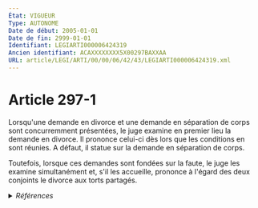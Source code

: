 ```yaml
---
État: VIGUEUR
Type: AUTONOME
Date de début: 2005-01-01
Date de fin: 2999-01-01
Identifiant: LEGIARTI000006424319
Ancien identifiant: ACAXXXXXXXX5X00297BAXXAA
URL: article/LEGI/ARTI/00/00/06/42/43/LEGIARTI000006424319.xml
---
```


<h1>Article 297-1</h1>

Lorsqu'une demande en divorce et une demande en séparation de corps sont
concurremment présentées, le juge examine en premier lieu la demande en divorce.
Il prononce celui-ci dès lors que les conditions en sont réunies. A défaut, il
statue sur la demande en séparation de corps.<br />

Toutefois, lorsque ces demandes sont fondées sur la faute, le juge les examine
simultanément et, s'il les accueille, prononce à l'égard des deux conjoints le
divorce aux torts partagés.


<details>
  <summary><em>Références</em></summary>

  <h2>Articles faisant référence à l'article</h2>
  
  <ul>
    <li>
      <a href="https://legal.tricoteuses.fr//redirection/LEGIARTI000006284813?vers=git&vers=legifrance">LOI n° 2004-439 du 26 mai 2004 relative au divorce - article 20 ENTIEREMENT_MODIF</a> CREATION cible
    </li>
  </ul>
  
  <h2>Textes faisant référence à l'article</h2>
  
  <ul>
    <li>
      <a href="https://legal.tricoteuses.fr//redirection/JORFTEXT000000439268?vers=git&vers=legifrance">LOI n° 2004-439 du 26 mai 2004 relative au divorce</a> SPEC_APPLI cible
    </li>
  </ul>
  
  <h2>Références faites par l'article</h2>
  
  <ul>
    <li>
      CODIFICATION source Loi 1803-03-14
    </li>
    <li>
      2004-05-26 SPEC_APPLI source <a href="https://legal.tricoteuses.fr//redirection/JORFTEXT000000439268?vers=git&vers=legifrance">LOI n° 2004-439 du 26 mai 2004 relative au divorce</a>
    </li>
    <li>
      2004-05-26 CREATION source <a href="https://legal.tricoteuses.fr//redirection/LEGIARTI000006284813?vers=git&vers=legifrance">LOI n° 2004-439 du 26 mai 2004 relative au divorce - article 20 ENTIEREMENT_MODIF</a>
    </li>
  </ul>
</details>

